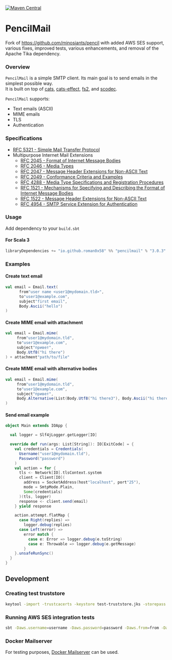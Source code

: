 [![Maven Central](https://maven-badges.sml.io/maven-central/io.github.roman0x58/pencil-mail/badge.svg)](https://maven-badges.sml.io/maven-central/io.github.roman0x58/pencil-mail)
# PencilMail

Fork of https://github.com/minosiants/pencil with added AWS SES support, various fixes, improved tests, various enhancements, and removal of the Apache Tika dependency.

### Overview

`PencilMail` is a simple SMTP client. Its main goal is to send emails in the simplest possible way.  
It is built on top of [cats](https://typelevel.org/cats/), [cats-effect](https://typelevel.org/cats-effect/), [fs2](https://fs2.io/), and [scodec](http://scodec.org/).

`PencilMail` supports:
* Text emails (ASCII)
* MIME emails
* TLS
* Authentication

### Specifications

* [RFC 5321 - Simple Mail Transfer Protocol](https://tools.ietf.org/html/rfc5321)
* Multipurpose Internet Mail Extensions
    * [RFC 2045 - Format of Internet Message Bodies](https://tools.ietf.org/html/rfc2045)
    * [RFC 2046 - Media Types](https://tools.ietf.org/html/rfc2046)
    * [RFC 2047 - Message Header Extensions for Non-ASCII Text](https://tools.ietf.org/html/rfc2047)
    * [RFC 2049 - Conformance Criteria and Examples](https://tools.ietf.org/html/rfc2049)
    * [RFC 4288 - Media Type Specifications and Registration Procedures](https://tools.ietf.org/html/rfc4288)
    * [RFC 1521 - Mechanisms for Specifying and Describing the Format of Internet Message Bodies](https://tools.ietf.org/html/rfc1521)
    * [RFC 1522 - Message Header Extensions for Non-ASCII Text](https://tools.ietf.org/html/rfc1522)
    * [RFC 4954 - SMTP Service Extension for Authentication](https://tools.ietf.org/html/rfc4954)

### Usage

Add dependency to your `build.sbt`

#### For Scala 3

```scala
libraryDependencies += "io.github.roman0x58" %% "pencilmail" % "3.0.3"

```

### Examples

#### Create text email

```scala
val email = Email.text(
      from"user name <user1@mydomain.tld>",
      to"user1@example.com",
      subject"first email",
      Body.Ascii("hello")
)

```

#### Create MIME email with attachment

```scala
val email = Email.mime(
     from"user1@mydomain.tld",
     to"user1@example.com",
     subject"привет",
     Body.Utf8("hi there")
) + attachment"path/to/file"

```

#### Create MIME email with alternative bodies

```scala
val email = Email.mime(
     from"user1@mydomain.tld",
     to"user1@example.com",
     subject"привет",
     Body.Alternative(List(Body.Utf8("hi there3"), Body.Ascii("hi there2")))
)

```

#### Send email example

```scala
object Main extends IOApp {

  val logger = Slf4jLogger.getLogger[IO]

  override def run(args: List[String]): IO[ExitCode] = {
    val credentials = Credentials(
      Username("user1@mydomain.tld"),
      Password("password")
    )
    val action = for {
      tls <- Network[IO].tlsContext.system
      client = Client[IO](
        address = SocketAddress(host"localhost", port"25"),
        mode = SmtpMode.Plain,
        Some(credentials)
      )(tls, logger)
      response <- client.send(email)
    } yield response

    action.attempt.flatMap {
      case Right(replies) =>
        logger.debug(replies)
      case Left(error) =>
        error match {
          case e: Error => logger.debug(e.toString)
          case e: Throwable => logger.debug(e.getMessage)
        }
    }.unsafeRunSync()
  }
}

```

## Development

### Creating test truststore

```bash
keytool -import -trustcacerts -keystore test-truststore.jks -storepass changeit -alias mailpit -file certificate.crt

```

### Running AWS SES integration tests

```bash
sbt -Daws.username=username -Daws.password=password -Daws.from=from -Daws.to=to

```

### Docker Mailserver

For testing purposes, [Docker Mailserver](https://github.com/jeboehm/docker-mailserver) can be used.